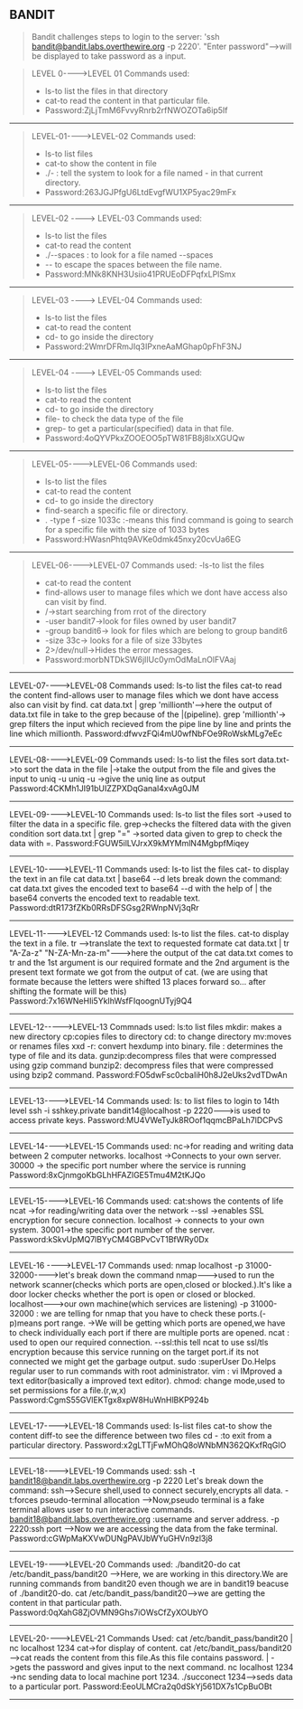 ## BANDIT 

> Bandit challenges steps to login to the server:
 'ssh bandit@bandit.labs.overthewire.org -p 2220'.
 "Enter password"-->will be displayed to take password as a input.

> LEVEL 0---->LEVEL 01
> Commands used:
> - ls-to list the files in that directory
> - cat-to read the content in that particular file.
> - Password:ZjLjTmM6FvvyRnrb2rfNWOZOTa6ip5If

_______________________________________________________________

> LEVEL-01---->LEVEL-02
> Commands used:
> - ls-to list files
> - cat-to show the content in file
> - ./- : tell the system to look for a file named - in that current directory.
> - Password:263JGJPfgU6LtdEvgfWU1XP5yac29mFx

_______________________________________________________________

> LEVEL-02 ----> LEVEL-03
> Commands used:
> - ls-to list the files
> - cat-to read the content
> - ./--spaces : to look for a file named --spaces 
> - \-- to escape the spaces between the file name.
> - Password:MNk8KNH3Usiio41PRUEoDFPqfxLPlSmx

_______________________________________________________________

> LEVEL-03 ----> LEVEL-04
> Commands used:
> - ls-to list the files
> - cat-to read the content
> - cd- to go inside the directory
> - Password:2WmrDFRmJIq3IPxneAaMGhap0pFhF3NJ

_______________________________________________________________

> LEVEL-04 ----> LEVEL-05
> Commands used:
> - ls-to list the files
> - cat-to read the content
> - cd- to go inside the directory
> - file- to check the data type of the file
> - grep- to get a particular(specified) data in that file.
> - Password:4oQYVPkxZOOEOO5pTW81FB8j8lxXGUQw

_______________________________________________________________

> LEVEL-05---->LEVEL-06
> Commands used:
> - ls-to list the files
> - cat-to read the content
> - cd- to go inside the directory
> - find-search a specific file or directory.
> - . -type f -size 1033c :-means this find command is going to search for a specific file with the size of 1033 bytes
> - Password:HWasnPhtq9AVKe0dmk45nxy20cvUa6EG

_______________________________________________________________

> LEVEL-06---->LEVEL-07
> Commands used:
> -ls-to list the files
> - cat-to read the content
> - find-allows user to manage files which we dont have access also can visit by find.
> - /->start searching from rrot of the directory
> - -user bandit7->look for files owned by user bandit7
> - -group bandit6-> look for files which are belong to group bandit6
> - -size 33c-> looks for a file of size 33bytes
> - 2>/dev/null->Hides the error messages.
> - Password:morbNTDkSW6jIlUc0ymOdMaLnOlFVAaj

_______________________________________________________________

LEVEL-07---->LEVEL-08
Commands used:
ls-to list the files
cat-to read the content
find-allows user to manage files which we dont have access also can visit by find.
cat data.txt | grep 'millionth'-->here the output of data.txt file in take to the grep because of the |(pipeline).
grep 'millionth'-> grep filters the input which recieved from the pipe line by line and prints the line which millionth.
Password:dfwvzFQi4mU0wfNbFOe9RoWskMLg7eEc

_______________________________________________________________

LEVEL-08---->LEVEL-09
Commands used:
ls-to list the files
sort data.txt->to sort the data in the file
|->take the output from the file and gives the input to uniq -u
uniq -u ->give the uniq line as output
Password:4CKMh1JI91bUIZZPXDqGanal4xvAg0JM

_______________________________________________________________

LEVEL-09---->LEVEL-10
Commands used:
ls-to list the files
sort ->used to filter the data in a specific file.
grep->checks the filtered data with the given condition 
sort data.txt | grep "=" ->sorted data given to grep to check the data with =.
Password:FGUW5ilLVJrxX9kMYMmlN4MgbpfMiqey

_______________________________________________________________

LEVEL-10---->LEVEL-11
Commands used:
ls-to list the files 
cat- to display the text in an file
cat data.txt | base64 --d
lets break down the command:
cat data.txt gives the encoded text to base64 --d with the help of | the base64 converts the encoded text to readable text.
Password:dtR173fZKb0RRsDFSGsg2RWnpNVj3qRr

_______________________________________________________________

LEVEL-11---->LEVEL-12
Commands used:
ls-to list the files.
cat-to display the text in a file.
tr -->translate the text to requested formate
cat data.txt | tr "A-Za-z" "N-ZA-Mn-za-m"--->here the output of the cat data.txt comes to tr and the 1st argument is our required formate and the 2nd argument is the present text formate we got from the output of cat.
(we are using that formate because the letters were shifted 13 places forward so... after shifting the formate will be this)
Password:7x16WNeHIi5YkIhWsfFIqoognUTyj9Q4

_______________________________________________________________

LEVEL-12----->LEVEL-13
Commnads used:
ls:to list files 
mkdir: makes a new directory
cp:copies files to directory
cd: to change directory
mv:moves or renames files
xxd -r: convert hexdump into binary.
file : determines the type of file and its data.
gunzip:decompress files that were compressed using gzip command
bunzip2: decompress files that were compressed using bzip2 command.
Password:FO5dwFsc0cbaIiH0h8J2eUks2vdTDwAn

_______________________________________________________________

LEVEL-13---->LEVEL-14
Commands used:
ls: to list files to login to 14th level
ssh -i sshkey.private bandit14@localhost -p 2220--->is used to access private keys.
Password:MU4VWeTyJk8ROof1qqmcBPaLh7lDCPvS

_______________________________________________________________

LEVEL-14---->LEVEL-15
Commands used:
nc->for reading and writing data between 2 computer networks.
localhost ->Connects to your own server.
30000 -> the specific port number where the service is running
Password:8xCjnmgoKbGLhHFAZlGE5Tmu4M2tKJQo

_______________________________________________________________

LEVEL-15---->LEVEL-16
Commands used:
cat:shows the contents of life
ncat ->for reading/writing data over the network
--ssl ->enables SSL encryption for secure connection.
localhost -> connects to your own system.
30001->the specific port number of the server.
Password:kSkvUpMQ7lBYyCM4GBPvCvT1BfWRy0Dx
_______________________________________________________________

LEVEL-16 ---->LEVEL-17
Commands used:
nmap localhost -p 31000-32000---->let's break down the command 
nmap--->used to run the network scanner(checks which ports are open,closed or blocked.).It's like a door locker checks whether the port is open or closed or blocked.
localhost--->our own machine(which services are listening)
-p 31000-32000 : we are telling for nmap that you have to check these ports.(-p)means port range.
->We will be getting which ports are opened,we have to check individually each port if there are multiple ports are opened.
ncat : used to open our required connection.
--ssl:this tell ncat to use ssl/tls encryption because this service running on the target port.if its not connected we might get the garbage output.
sudo :superUser Do.Helps regular user to run commands with root administrator.
vim : vi IMproved a text editor(basically a improved text editor).
chmod: change mode,used to set permissions for a file.(r,w,x)
Password:CgmS55GVlEKTgx8xpW8HuWnHlBKP924b
__________________________________________________________________

LEVEL-17---->LEVEL-18
Commands used:
ls-list files
cat-to show the content
diff-to see the difference between two files 
cd - :to exit from a particular directory.
Password:x2gLTTjFwMOhQ8oWNbMN362QKxfRqGlO
__________________________________________________________________

LEVEL-18---->LEVEL-19
Commands used:
ssh -t bandit18@bandit.labs.overthewire.org -p 2220
Let's break down the command:
ssh-->Secure shell,used to connect securely,encrypts all data.
-t:forces pseudo-terminal allocation
-->Now,pseudo terminal is a fake terminal allows user to run interactive commands.
bandit18@bandit.labs.overthewire.org :username and server address.
-p 2220:ssh port
-->Now we are accessing the data from the fake terminal.
Password:cGWpMaKXVwDUNgPAVJbWYuGHVn9zl3j8
_________________________________________________________________

LEVEL-19---->LEVEL-20
Commands used:
./bandit20-do cat /etc/bandit_pass/bandit20
-->Here, we are working in this directory.We are running commands from bandit20 even though we are in bandit19 beacuse of ./bandit20-do.
cat /etc/bandit_pass/bandit20-->we are getting the content in that particular path.
Password:0qXahG8ZjOVMN9Ghs7iOWsCfZyXOUbYO
__________________________________________________________________

LEVEL-20---->LEVEL-21
Commands Used:
cat /etc/bandit_pass/bandit20 | nc localhost 1234
cat->for display of content.
cat /etc/bandit_pass/bandit20 -->cat reads the content from this file.As this file contains password.
| ->gets the password and gives input to the next command.
nc localhost 1234 ->nc sending data to local machine port 1234.
./succonect 1234-->seds data to a particular port.
Password:EeoULMCra2q0dSkYj561DX7s1CpBuOBt
___________________________________________________________________

